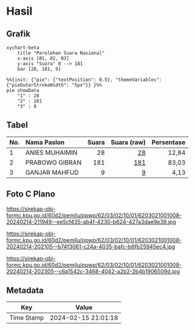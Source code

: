 # Hasil

## Grafik

```mermaid
xychart-beta
    title "Perolehan Suara Nasional"
    x-axis [01, 02, 03]
    y-axis "Suara" 0 --> 181
    bar [28, 181, 9]
```

```mermaid
%%{init: {"pie": {"textPosition": 0.5}, "themeVariables": {"pieOuterStrokeWidth": "5px"}} }%%
pie showData
    "1" : 28
    "2" : 181
    "3" : 9
```

## Tabel

| No. | Nama Paslon    | Suara | Suara (raw) | Persentase |
|:--- |:-------------- | -----:| -----------:| ----------:|
| 1   | ANIES MUHAIMIN | 28    | [28][p-1]   | 12,84      |
| 2   | PRABOWO GIBRAN | 181   | [181][p-2]  | 83,03      |
| 3   | GANJAR MAHFUD  | 9     | [9][p-3]    | 4,13       |


[p-1]: https://github.com/gigit-pemilu/pemilu-2024/blob/main/pilpres/hitung-suara/sub/62-kalimantan-tengah/sub/03-kapuas/sub/02-kapuas-hilir/sub/1001-mambulau/sub/008-tps/sub/paslon-1.txt
[p-2]: https://github.com/gigit-pemilu/pemilu-2024/blob/main/pilpres/hitung-suara/sub/62-kalimantan-tengah/sub/03-kapuas/sub/02-kapuas-hilir/sub/1001-mambulau/sub/008-tps/sub/paslon-2.txt
[p-3]: https://github.com/gigit-pemilu/pemilu-2024/blob/main/pilpres/hitung-suara/sub/62-kalimantan-tengah/sub/03-kapuas/sub/02-kapuas-hilir/sub/1001-mambulau/sub/008-tps/sub/paslon-3.txt

## Foto C Plano

https://sirekap-obj-formc.kpu.go.id/60d2/pemilu/ppwp/62/03/02/10/01/6203021001008-20240214-211949--ee5cf435-ab4f-4230-b624-427a3dae9e39.jpg

https://sirekap-obj-formc.kpu.go.id/60d2/pemilu/ppwp/62/03/02/10/01/6203021001008-20240214-202105--b74f3061-c24a-4035-bafc-b6fb25945ec4.jpg

https://sirekap-obj-formc.kpu.go.id/60d2/pemilu/ppwp/62/03/02/10/01/6203021001008-20240214-202305--c6a1542c-3468-4042-a2b2-2b4b1906509d.jpg


## Metadata

| Key        | Value               |
| ---------- | ------------------- |
| Time Stamp | 2024-02-15 21:01:18 |



